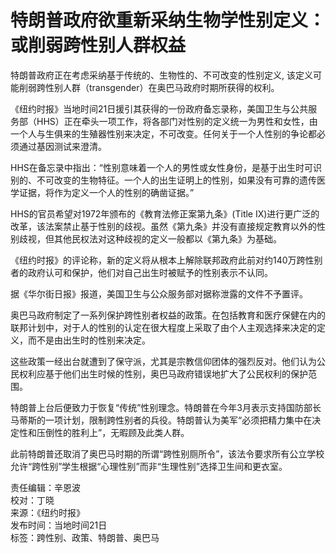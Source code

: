 # 特朗普政府欲重新采纳生物学性别定义：或削弱跨性别人群权益

特朗普政府正在考虑采纳基于传统的、生物性的、不可改变的性别定义, 该定义可能削弱跨性别人群（transgender）在奥巴马政府时期所获得的权利。

《纽约时报》当地时间21日援引其获得的一份政府备忘录称，美国卫生与公共服务部（HHS）正在牵头一项工作，将各部门对性别的定义统一为男性和女性，由一个人与生俱来的生殖器性别来决定，不可改变。任何关于一个人性别的争论都必须通过基因测试来澄清。

HHS在备忘录中指出：“性别意味着一个人的男性或女性身份，是基于出生时可识别的、不可改变的生物特征。一个人的出生证明上的性别，如果没有可靠的遗传医学证据，将作为定义一个人的性别的确凿证据。”

HHS的官员希望对1972年颁布的《教育法修正案第九条》(Title IX)进行更广泛的改革，该法案禁止基于性别的歧视。虽然《第九条》并没有直接规定教育以外的性别歧视，但其他民权法对这种歧视的定义一般都以《第九条》为基础。

《纽约时报》的评论称，新的定义将从根本上解除联邦政府此前对约140万跨性别者的政府认可和保护，他们对自己出生时被赋予的性别表示不认同。

据《华尔街日报》报道，美国卫生与公众服务部对据称泄露的文件不予置评。

奥巴马政府制定了一系列保护跨性别者权益的政策。在包括教育和医疗保健在内的联邦计划中，对于人的性别的认定在很大程度上采取了由个人主观选择来决定的定义，而不是由出生时的性别来决定。

这些政策一经出台就遭到了保守派，尤其是宗教信仰团体的强烈反对。他们认为公民权利应基于他们出生时候的性别，奥巴马政府错误地扩大了公民权利的保护范围。

特朗普上台后便致力于恢复“传统”性别理念。特朗普在今年3月表示支持国防部长马蒂斯的一项计划，限制跨性别者的兵役。特朗普认为美军“必须把精力集中在决定性和压倒性的胜利上”，无暇顾及此类人群。

此前特朗普还取消了奥巴马时期的所谓“跨性别厕所令”，该法令要求所有公立学校允许“跨性别”学生根据“心理性别”而非“生理性别”选择卫生间和更衣室。

责任编辑：辛恩波  
校对：丁晓  
来源：《纽约时报》  
发布时间：当地时间21日  
标签：跨性别、政策、特朗普、奥巴马